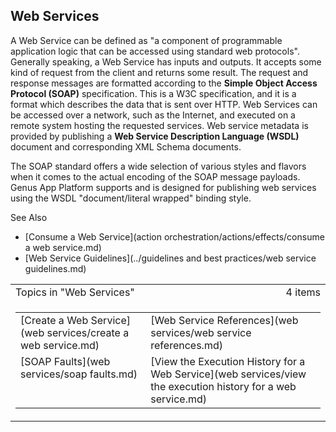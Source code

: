 ## Web Services

A Web Service can be defined as "a component of programmable application logic that can be accessed using standard web protocols". Generally speaking, a Web Service has inputs and outputs. It accepts some kind of request from the client and returns some result. The request and response messages are formatted according to the **Simple Object Access Protocol (SOAP)** specification. This is a W3C specification, and it is a format which describes the data that is sent over HTTP. Web Services can be accessed over a network, such as the Internet, and executed on a remote system hosting the requested services. Web service metadata is provided by publishing a **Web Service Description Language (WSDL)** document and corresponding XML Schema documents.

The SOAP standard offers a wide selection of various styles and flavors when it comes to the actual encoding of the SOAP message payloads. Genus App Platform supports and is designed for publishing web services using the WSDL "document/literal wrapped" binding style.  

See Also

*   [Consume a Web Service](action orchestration/actions/effects/consume a web service.md)
*   [Web Service Guidelines](../guidelines and best practices/web service guidelines.md)

<table cellpadding="0" cellspacing="0" width="100%" class="cdclvSuggestTable">

<tbody>

<tr>

<td width="100%" class="cdclvSuggestTitle">Topics in "Web Services"</td>

<td class="cdclvSuggestTitle"><nobr>4 items</nobr></td>

</tr>

<tr>

<td class="cdclvCategoryCont" colspan="2">

<table cellpadding="0" cellspacing="0" width="100%">

<tbody>

<tr>

<td valign="top" class="cdclvCategoryCol1">[Create a Web Service](web services/create a web service.md)</td>

<td valign="top" class="cdclvCategoryCol2">[Web Service References](web services/web service references.md)</td>

</tr>

<tr class="cdclvCategoryRowAlt">

<td valign="top" class="cdclvCategoryCol1">[SOAP Faults](web services/soap faults.md)</td>

<td valign="top" class="cdclvCategoryCol2">[View the Execution History for a Web Service](web services/view the execution history for a web service.md)</td>

</tr>

</tbody>

</table>

</td>

</tr>

</tbody>

</table>